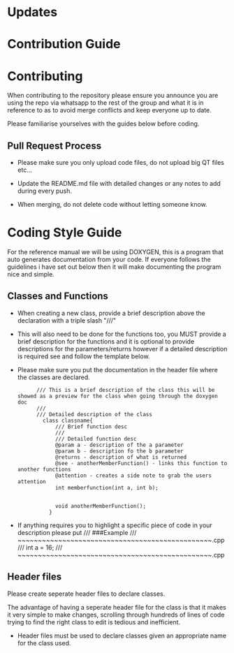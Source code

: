 # Updates

# Contribution Guide
# Contributing

When contributing to the repository please ensure you announce you are using the repo via whatsapp to the rest of the group
and what it is in reference to as to avoid merge conflicts and keep everyone up to date. 

Please familiarise yourselves with the guides below before coding.

## Pull Request Process

 - Please make sure you only upload code files, do not upload big QT files etc...
 
 - Update the README.md file with detailed changes or any notes to add during every push.
 
 - When merging, do not delete code without letting someone know.
 
# Coding Style Guide
 
 For the reference manual we will be using DOXYGEN, this is a program that auto generates documentation from your code.
 If everyone follows the guidelines i have set out below then it will make documenting the program nice and simple.

## Classes and Functions
- When creating a new class, provide a brief description above the declaration with a triple slash "///"

- This will also need to be done for the functions too, you MUST provide a brief description for the functions and it is optional to provide descriptions for the parameters/returns however if a detailed description is required see and follow the template below.

- Please make sure you put the documentation in the header file where the classes are declared.

            /// This is a brief description of the class this will be showed as a preview for the class when going through the doxygen doc
            /// 
            /// Detailed description of the class
              class classname{
                  /// Brief function desc
                  /// 
                  /// Detailed function desc
                  @param a - description of the a parameter
                  @param b - description fo the b parameter
                  @returns - description of what is returned
                  @see - anotherMemberFunction() - links this function to another functions 
                  @attention - creates a side note to grab the users attention
                  int memberfunction(int a, int b);


                  void anotherMemberFunction();
                }
- If anything requires you to highlight a specific piece of code in your description please put
    /// ###Example
    /// ~~~~~~~~~~~~~~~~~~~~~~~~~~~~~~~~~~~~~~~~~~~~~~~~.cpp
    /// int a = 16;
    /// ~~~~~~~~~~~~~~~~~~~~~~~~~~~~~~~~~~~~~~~~~~~~~~~~.cpp




## Header files
Please create seperate header files to declare classes.

The advantage of having a seperate header file for the class is that it makes it very simple to make changes, scrolling through hundreds of lines of code trying to find the right class to edit is tedious and inefficient.

- Header files must be used to declare classes given an appropriate name for the class used.


 

